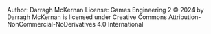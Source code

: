 Author: Darragh McKernan
License: Games Engineering 2 © 2024 by Darragh McKernan is licensed under Creative Commons Attribution-NonCommercial-NoDerivatives 4.0 International
